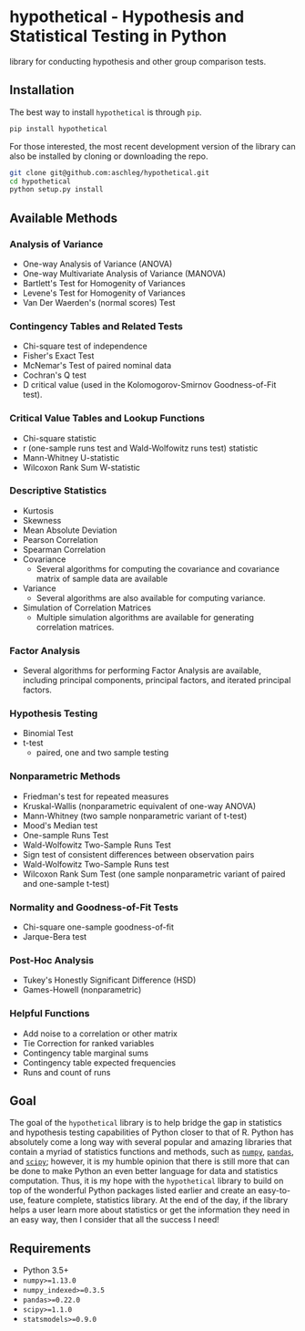 # hypothetical - Hypothesis and Statistical Testing in Python

library for conducting hypothesis and other group comparison tests.

## Installation

The best way to install `hypothetical` is through `pip`.

```bash
pip install hypothetical
```

For those interested, the most recent development version of the library can also be installed by cloning or 
downloading the repo.

~~~ bash
git clone git@github.com:aschleg/hypothetical.git
cd hypothetical
python setup.py install
~~~

## Available Methods

### Analysis of Variance

* One-way Analysis of Variance (ANOVA)
* One-way Multivariate Analysis of Variance (MANOVA)
* Bartlett's Test for Homogenity of Variances
* Levene's Test for Homogenity of Variances
* Van Der Waerden's (normal scores) Test

### Contingency Tables and Related Tests

* Chi-square test of independence
* Fisher's Exact Test
* McNemar's Test of paired nominal data
* Cochran's Q test
* D critical value (used in the Kolomogorov-Smirnov Goodness-of-Fit test).

### Critical Value Tables and Lookup Functions

* Chi-square statistic
* r (one-sample runs test and Wald-Wolfowitz runs test) statistic 
* Mann-Whitney U-statistic
* Wilcoxon Rank Sum W-statistic

### Descriptive Statistics

* Kurtosis
* Skewness
* Mean Absolute Deviation
* Pearson Correlation
* Spearman Correlation
* Covariance
  - Several algorithms for computing the covariance and covariance matrix of 
    sample data are available
* Variance
  - Several algorithms are also available for computing variance.
* Simulation of Correlation Matrices
  - Multiple simulation algorithms are available for generating correlation matrices.

### Factor Analysis

* Several algorithms for performing Factor Analysis are available, including principal components, principal 
      factors, and iterated principal factors.

### Hypothesis Testing

* Binomial Test
* t-test
  - paired, one and two sample testing

### Nonparametric Methods

* Friedman's test for repeated measures
* Kruskal-Wallis (nonparametric equivalent of one-way ANOVA)
* Mann-Whitney (two sample nonparametric variant of t-test)
* Mood's Median test
* One-sample Runs Test
* Wald-Wolfowitz Two-Sample Runs Test
* Sign test of consistent differences between observation pairs
* Wald-Wolfowitz Two-Sample Runs test
* Wilcoxon Rank Sum Test (one sample nonparametric variant of paired and one-sample t-test)

### Normality and Goodness-of-Fit Tests

* Chi-square one-sample goodness-of-fit
* Jarque-Bera test

### Post-Hoc Analysis

* Tukey's Honestly Significant Difference (HSD)
* Games-Howell (nonparametric)

### Helpful Functions

* Add noise to a correlation or other matrix
* Tie Correction for ranked variables
* Contingency table marginal sums
* Contingency table expected frequencies
* Runs and count of runs

## Goal

The goal of the `hypothetical` library is to help bridge the gap in statistics and hypothesis testing 
capabilities of Python closer to that of R. Python has absolutely come a long way with several popular and 
amazing libraries that contain a myriad of statistics functions and methods, such as [`numpy`](http://www.numpy.org/), 
[`pandas`](https://pandas.pydata.org/), and [`scipy`](https://www.scipy.org/); however, it is my humble opinion that 
there is still more that can be done to make Python an even better language for data and statistics computation. Thus, 
it is my hope with the `hypothetical` library to build on top of the wonderful Python packages listed earlier and 
create an easy-to-use, feature complete, statistics library. At the end of the day, if the library helps a user 
learn more about statistics or get the information they need in an easy way, then I consider that all the success 
I need!

## Requirements

* Python 3.5+
* `numpy>=1.13.0`
* `numpy_indexed>=0.3.5`
* `pandas>=0.22.0`
* `scipy>=1.1.0`
* `statsmodels>=0.9.0`

